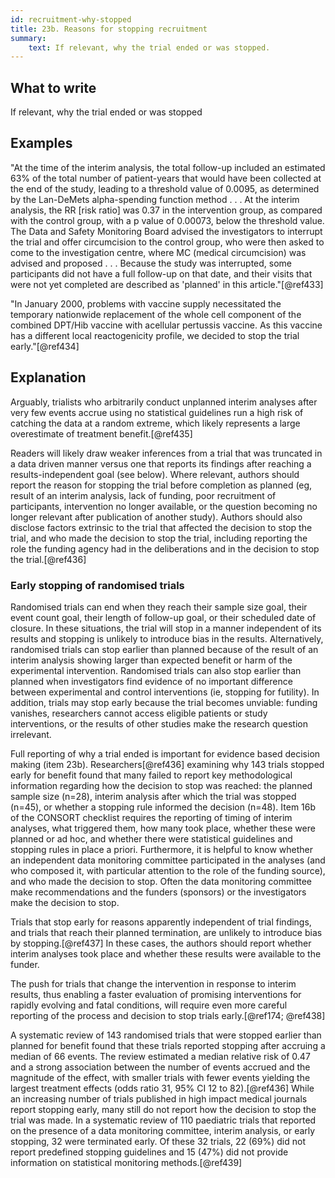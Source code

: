 ```yaml
---
id: recruitment-why-stopped
title: 23b. Reasons for stopping recruitment
summary:
    text: If relevant, why the trial ended or was stopped.
---
```


## What to write

If relevant, why the trial ended or was stopped

## Examples

"At the time of the interim analysis, the total follow-up included an
estimated 63% of the total number of patient-years that would have been
collected at the end of the study, leading to a threshold value of
0.0095, as determined by the Lan-DeMets alpha-spending function method .
. . At the interim analysis, the RR \[risk ratio\] was 0.37 in the
intervention group, as compared with the control group, with a p value
of 0.00073, below the threshold value. The Data and Safety Monitoring
Board advised the investigators to interrupt the trial and offer
circumcision to the control group, who were then asked to come to the
investigation centre, where MC (medical circumcision) was advised and
proposed . . . Because the study was interrupted, some participants did
not have a full follow-up on that date, and their visits that were not
yet completed are described as 'planned' in this article."[@ref433]

"In January 2000, problems with vaccine supply necessitated the
temporary nationwide replacement of the whole cell component of the
combined DPT/Hib vaccine with acellular pertussis vaccine. As this
vaccine has a different local reactogenicity profile, we decided to stop
the trial early."[@ref434]

## Explanation

Arguably, trialists who arbitrarily conduct unplanned interim analyses
after very few events accrue using no statistical guidelines run a high
risk of catching the data at a random extreme, which likely represents a
large overestimate of treatment benefit.[@ref435]

Readers will likely draw weaker inferences from a trial that was
truncated in a data driven manner versus one that reports its findings
after reaching a results-independent goal (see below). Where relevant, authors should report
the reason for stopping the trial before completion as planned (eg,
result of an interim analysis, lack of funding, poor recruitment of
participants, intervention no longer available, or the question becoming
no longer relevant after publication of another study). Authors should
also disclose factors extrinsic to the trial that affected the decision
to stop the trial, and who made the decision to stop the trial,
including reporting the role the funding agency had in the deliberations
and in the decision to stop the trial.[@ref436]

### Early stopping of randomised trials

<!-- #TODO check where box ends -->

Randomised trials can end when they reach their sample size goal, their
event count goal, their length of follow-up goal, or their scheduled
date of closure. In these situations, the trial will stop in a manner
independent of its results and stopping is unlikely to introduce bias in
the results. Alternatively, randomised trials can stop earlier than
planned because of the result of an interim analysis showing larger than
expected benefit or harm of the experimental intervention. Randomised
trials can also stop earlier than planned when investigators find
evidence of no important difference between experimental and control
interventions (ie, stopping for futility). In addition, trials may stop
early because the trial becomes unviable: funding vanishes, researchers
cannot access eligible patients or study interventions, or the results
of other studies make the research question irrelevant.

Full reporting of why a trial ended is important for evidence based
decision making (item 23b). Researchers[@ref436] examining why 143
trials stopped early for benefit found that many failed to report key
methodological information regarding how the decision to stop was
reached: the planned sample size (n=28), interim analysis after which
the trial was stopped (n=45), or whether a stopping rule informed the
decision (n=48). Item 16b of the CONSORT checklist requires the
reporting of timing of interim analyses, what triggered them, how many
took place, whether these were planned or ad hoc, and whether there were
statistical guidelines and stopping rules in place a priori.
Furthermore, it is helpful to know whether an independent data
monitoring committee participated in the analyses (and who composed it,
with particular attention to the role of the funding source), and who
made the decision to stop. Often the data monitoring committee make
recommendations and the funders (sponsors) or the investigators make the
decision to stop.

Trials that stop early for reasons apparently independent of trial
findings, and trials that reach their planned termination, are unlikely
to introduce bias by stopping.[@ref437] In these cases, the authors
should report whether interim analyses took place and whether these
results were available to the funder.

The push for trials that change the intervention in response to interim
results, thus enabling a faster evaluation of promising interventions
for rapidly evolving and fatal conditions, will require even more
careful reporting of the process and decision to stop trials
early.[@ref174; @ref438]

A systematic review of 143 randomised trials that were stopped earlier
than planned for benefit found that these trials reported stopping after
accruing a median of 66 events. The review estimated a median relative
risk of 0.47 and a strong association between the number of events
accrued and the magnitude of the effect, with smaller trials with fewer
events yielding the largest treatment effects (odds ratio 31, 95% CI 12
to 82).[@ref436] While an increasing number of trials published in high
impact medical journals report stopping early, many still do not report
how the decision to stop the trial was made. In a systematic review of
110 paediatric trials that reported on the presence of a data monitoring
committee, interim analysis, or early stopping, 32 were terminated
early. Of these 32 trials, 22 (69%) did not report predefined stopping
guidelines and 15 (47%) did not provide information on statistical
monitoring methods.[@ref439]